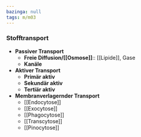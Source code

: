 ```yaml
---
bazinga: null
tags: m/m03
---
```

### Stofftransport
- **Passiver Transport**
	- **Freie Diffusion/[[Osmose]]**:: [[Lipide]], Gase
	- **Kanäle**
- **Aktiver Transport**
	- **Primär aktiv**
	- **Sekundär aktiv**
	- **Tertiär aktiv**
- **Membranverlagernder Transport**
	- [[Endocytose]]
	- [[Exocytose]]
	- [[Phagocytose]]
	- [[Transcytose]]
	- [[Pinocytose]]

